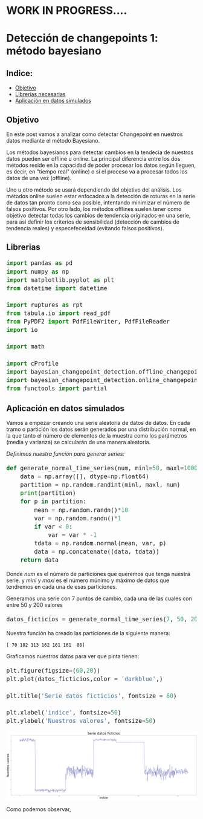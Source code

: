 <style> div { font-family:"Arial"; font-size: 18px; } </style>

# WORK IN PROGRESS....

# Detección de changepoints 1: método bayesiano

## Indice:

* [Objetivo](#Objetivo)
* [Librerías necesarias](#Librerías-necesarias)
* [Aplicación en datos simulados](#Aplicación-en-datos-simulados)

## Objetivo

En este post vamos a analizar como detectar Changepoint en nuestros datos mediante el método Bayesiano. 

Los métodos bayesianos para detectar cambios en la tendecia de nuestros datos pueden ser offline u online. La principal diferencia entre los dos métodos reside en la capacidad de poder procesar los datos según lleguen, es decir, en "tiempo real" (online) o si el proceso va a procesar todos los datos de una vez (offline). 

Uno u otro método se usará dependiendo del objetivo del análisis. Los métodos online suelen estar enfocados a la detección de roturas en la serie de datos  tan pronto como sea posible, intentando minimizar el número de falsos positivos. Por otro lado, los métodos offlines suelen tener como objetivo detectar todas los cambios de tendencia originados en una serie, para así definir los criterios de sensibilidad (detección de cambios de tendencia reales) y especefeceidad (evitando falsos positivos).

## Librerias

```python
import pandas as pd
import numpy as np
import matplotlib.pyplot as plt
from datetime import datetime

import ruptures as rpt
from tabula.io import read_pdf
from PyPDF2 import PdfFileWriter, PdfFileReader
import io

import math

import cProfile
import bayesian_changepoint_detection.offline_changepoint_detection as offcd
import bayesian_changepoint_detection.online_changepoint_detection as oncd
from functools import partial

```

## Aplicación en datos simulados  

Vamos a empezar creando una serie aleatoria de datos de datos. En cada tramo o partición los datos serán generados por una distribución normal, en la que tanto el número de elementos de la muestra como los parámetros (media y varianza) se calcularán de una manera aleatoria.

*Definimos nuestra función para generar series:*

```python
def generate_normal_time_series(num, minl=50, maxl=1000):
    data = np.array([], dtype=np.float64)
    partition = np.random.randint(minl, maxl, num)
    print(partition)
    for p in partition:
        mean = np.random.randn()*10
        var = np.random.randn()*1
        if var < 0:
            var = var * -1
        tdata = np.random.normal(mean, var, p)
        data = np.concatenate((data, tdata))
    return data
```
Donde *num* es el número de particiones que queremos que tenga nuestra serie. y *minl* y *maxl* es el número múnimo y máximo de datos que tendremos en cada una de esas particiones.


Generamos una serie con 7 puntos de cambio, cada una de las cuales con entre 50 y 200 valores

```python
datos_ficticios = generate_normal_time_series(7, 50, 200)
```
Nuestra función ha creado las particiones de la siguiente manera:

    [ 70 182 113 162 161 161  88]
    
Graficamos nuestros datos para ver que pinta tienen:

```python
plt.figure(figsize=(60,20))
plt.plot(datos_ficticios,color = 'darkblue',)

plt.title('Serie datos ficticios', fontsize = 60)

plt.xlabel('indice', fontsize=50)
plt.ylabel('Nuestros valores', fontsize=50)
```

![png](/images/Chaingpoints_bayes/output_5_1.png)

Como podemos observar, 

